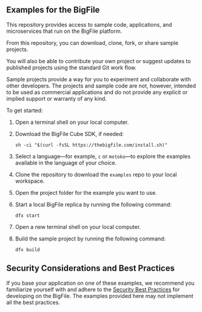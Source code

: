 ## Examples for the BigFile

This repository provides access to sample code, applications, and microservices that run on the BigFile platform.

From this repository, you can download, clone, fork, or share sample projects.

You will also be able to contribute your own project or suggest updates to published projects using the standard Git work flow.

Sample projects provide a way for you to experiment and collaborate with other developers.
The projects and sample code are not, however, intended to be used as commercial applications and do not provide any explicit or implied support or warranty of any kind.

To get started:

1. Open a terminal shell on your local computer.

1. Download the BigFile Cube SDK, if needed:

    ```
    sh -ci "$(curl -fsSL https://thebigfile.com/install.sh)"
    ```

1. Select a language—for example, `c` or `motoko`—to explore the examples available in the language of your choice.

1. Clone the repository to download the `examples` repo to your local workspace.

1. Open the project folder for the example you want to use.

1. Start a local BigFile replica by running the following command:

    ```
    dfx start
    ```

1. Open a new terminal shell on your local computer.

1. Build the sample project by running the following command:

    ```
    dfx build
    ```

## Security Considerations and Best Practices

If you base your application on one of these examples, we recommend you familiarize yourself with and adhere to the [Security Best Practices](https://thebigfile.com/docs/current/references/security/) for developing on the BigFile. The examples provided here may not implement all the best practices.
